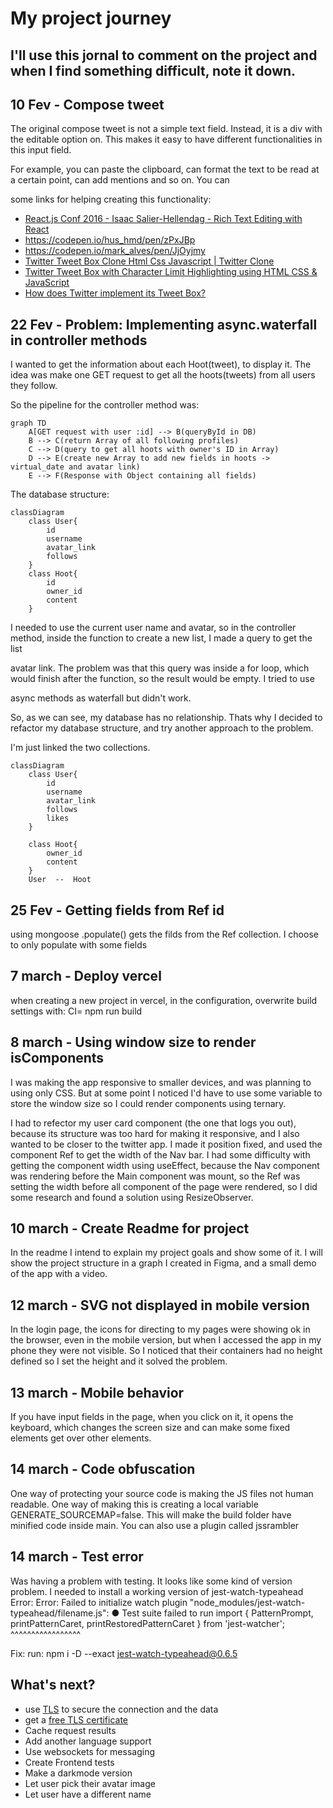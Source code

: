 # My project journey

## I'll use this jornal to comment on the project and when I find something difficult, note it down.

## 10 Fev - Compose tweet
The original compose tweet is not a simple text field. Instead, it is a div with the editable option on. This makes it easy to have different functionalities in this input field.

For example, you can paste the clipboard, can format the text to be read at a certain point, can add mentions and so on. You can

some links for helping creating this functionality:

  - [React.js Conf 2016 - Isaac Salier-Hellendag - Rich Text Editing with React](https://www.youtube.com/watch?v=feUYwoLhE_4)
  - https://codepen.io/hus_hmd/pen/zPxJBp
  - https://codepen.io/mark_alves/pen/JjOyjmy
  - [Twitter Tweet Box Clone Html Css Javascript | Twitter Clone](https://www.youtube.com/watch?v=E2YLdrXobmI)
  - [Twitter Tweet Box with Character Limit Highlighting using HTML CSS & JavaScript](https://www.youtube.com/watch?v=_pbuwzly6xA)
  - [How does Twitter implement its Tweet Box?](https://stackoverflow.com/questions/28820293/how-does-twitter-implement-its-tweet-box)

## 22 Fev - Problem: Implementing async.waterfall in controller methods
I wanted to get the information about each Hoot(tweet), to display it. The idea was make one GET request to get all the hoots(tweets) from all users they follow.
    
So the pipeline for the controller method was:

```mermaid
graph TD
    A[GET request with user :id] --> B(queryById in DB)
	B --> C(return Array of all following profiles)
	C --> D(query to get all hoots with owner's ID in Array)
	D --> E(create new Array to add new fields in hoots -> virtual_date and avatar link)
	E --> F(Response with Object containing all fields)
```

The database structure:

```mermaid
classDiagram
	class User{
		id
		username
		avatar_link
		follows
	}
	class Hoot{
		id
		owner_id
		content
	}
```

I needed to use the current user name and avatar, so in the controller method, inside the function to create a new list, I made a query to get the list

avatar link. The problem was that this query was inside a for loop, which would finish after the function, so the result would be empty. I tried to use

async methods as waterfall but didn't work.

So, as we can see, my database has no relationship. Thats why I decided to refactor my database structure, and try another approach to the problem.

I'm just linked the two collections.

```mermaid
classDiagram
	class User{
		id
		username
		avatar_link
		follows
		likes
	}

	class Hoot{
		owner_id
		content
	}
	User  --  Hoot
```

## 25 Fev - Getting fields from Ref id
using mongoose .populate() gets the filds from the Ref collection. I choose to only populate with some fields


## 7 march - Deploy vercel
when creating a new project in vercel, in the configuration, overwrite build settings with: CI= npm run build

## 8 march - Using window size to render isComponents
I was making the app responsive to smaller devices, and was planning to using only CSS. But at some point I noticed I'd have to use some variable to store the
window size so I could render components using ternary.

I had to refector my user card component (the one that logs you out), because its structure was too hard for making it responsive, and I also wanted to
be closer to the twitter app. I made it position fixed, and used the component Ref to get the width of the Nav bar. I had some difficulty with getting
the component width using useEffect, because the Nav component was rendering before the Main component was mount, so the Ref was setting the width before all
component of the page were rendered, so I did some research and found a solution using ResizeObserver.

## 10 march - Create Readme for project
In the readme I intend to explain my project goals and show some of it. I will show the project structure in a graph I created in Figma, and a small demo of the app with a video.

## 12 march - SVG not displayed in mobile version
In the login page, the icons for directing to my pages were showing ok in the browser, even in the mobile version, but when I accessed the app in my phone they were not visible.
So I noticed that their containers had no height defined so I set the height and it solved the problem.

## 13 march - Mobile behavior
If you have input fields in the page, when you click on it, it opens the keyboard, which changes the screen size and can make some fixed elements get over other elements.

## 14 march - Code obfuscation
One way of protecting your source code is making the JS files not human readable. One way of making this is creating a local variable GENERATE_SOURCEMAP=false.
This will make the build folder have minified code inside main.
You can also use a plugin called jssrambler

## 14 march - Test error
Was having a problem with testing. It looks like some kind of version problem. I needed to install a working version of jest-watch-typeahead
Error: 
Error: Failed to initialize watch plugin "node_modules/jest-watch-typeahead/filename.js":
	● Test suite failed to run
	import { PatternPrompt, printPatternCaret, printRestoredPatternCaret } from 'jest-watcher';
							^^^^^^^^^^^^^^^^^

Fix: run: npm i -D --exact jest-watch-typeahead@0.6.5



## What's next?
- use [TLS](https://en.wikipedia.org/wiki/Transport_Layer_Security) to secure the connection and the data
- get a [free TLS certificate](https://letsencrypt.org/about/)
- Cache request results
- Add another language support
- Use websockets for messaging
- Create Frontend tests
- Make a darkmode version
- Let user pick their avatar image
- Let user have a different name

